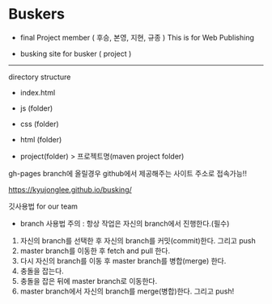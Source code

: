 Buskers
=============

- final Project 
member ( 후승, 본영, 지현, 규종 )
This is for Web Publishing

* busking site for busker ( project )


-------------------
directory structure

- index.html
- js (folder)
- css (folder)
- html (folder)


- project(folder) > 프로젝트명(maven project folder)

gh-pages branch에 올릴경우
github에서 제공해주는 사이트 주소로 접속가능!!

https://kyujonglee.github.io/busking/


깃사용법 for our team

- branch 사용법
주의 : 항상 작업은 자신의 branch에서 진행한다.(필수)
1. 자신의 branch를 선택한 후 자신의 branch를 커밋(commit)한다. 그리고 push
2. master branch를 이동한 후 fetch and pull 한다.
3. 다시 자신의 branch를 이동 후 master branch를 병합(merge) 한다.
4. 충돌을 잡는다.
5. 충돌을 잡은 뒤에 master branch로 이동한다.
6. master branch에서 자신의 branch를 merge(병합)한다. 그리고 push!
